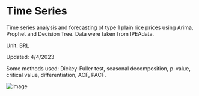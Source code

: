 # Time Series
Time series analysis and forecasting of type 1 plain rice prices using Arima, Prophet and Decision Tree.
Data were taken from IPEAdata.

Unit: BRL

Updated: 4/4/2023

Some methods used:
Dickey-Fuller test, seasonal decomposition, p-value, critical value, differentiation, ACF, PACF.

![image](https://github.com/arturlbg/time_series/assets/60628919/a0b26fc7-259d-47d0-9630-fff9b999f215)

